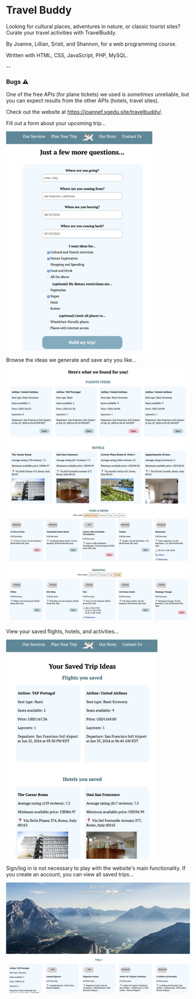 # Travel Buddy

Looking for cultural places, adventures in nature, or classic tourist sites? Curate your travel activities with TravelBuddy. 

By Joanne, Lillian, Sristi, and Shannon, for a web programming course.

Written with HTML, CSS, JavaScript, PHP, MySQL. 

--
### Bugs ⚠️

One of the free APIs (for plane tickets) we used is *sometimes* unreliable, but you can expect results from the other APIs (hotels, travel sites).

Check out the website at https://joannef.sgedu.site/travelbuddy/.

Fill out a form about your upcoming trip...

<img src="images/screenshot0.jpeg" alt="Screenshot of website form" height="600">

Browse the ideas we generate and save any you like...

![Screenshot of website functionality](images/screenshot1.jpeg)
![Screenshot of website functionality](images/screenshot2.jpeg)

View your saved flights, hotels, and activities...

<img src="images/screenshot3.jpeg" alt="Screenshot of website form" height="600">

Sign/log in is not necessary to play with the website's main functionality. 
If you create an account, you can view all saved trips...

![Screenshot of website functionality](images/screenshot4.jpeg)